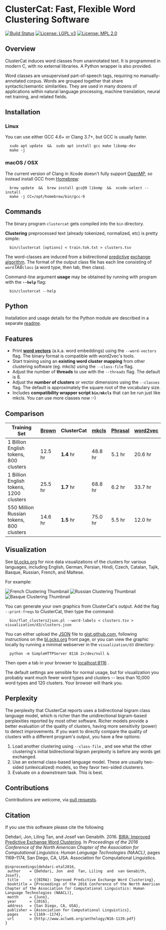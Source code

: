 # ClusterCat: Fast, Flexible Word Clustering Software

[![Build Status](https://travis-ci.org/jonsafari/clustercat.svg?branch=master)](https://travis-ci.org/jonsafari/clustercat)
[![License: LGPL v3](https://img.shields.io/badge/License-LGPL%20v3-blue.svg)](http://www.gnu.org/licenses/lgpl-3.0)
[![License: MPL 2.0](https://img.shields.io/badge/License-MPL%202.0-brightgreen.svg)](https://opensource.org/licenses/MPL-2.0)


## Overview

ClusterCat induces word classes from unannotated text.
It is programmed in modern C, with no external libraries.
A Python wrapper is also provided.

Word classes are unsupervised part-of-speech tags, requiring no manually-annotated corpus.
Words are grouped together that share syntactic/semantic similarities.
They are used in many dozens of applications within natural language processing, machine translation, neural net training, and related fields.


## Installation
### Linux
You can use either GCC 4.6+ or Clang 3.7+, but GCC is usually faster.

      sudo apt update  &&  sudo apt install gcc make libomp-dev
      make -j

### macOS / OSX
The current version of Clang in Xcode doesn't fully support [OpenMP][], so instead install GCC from [Homebrew][]:

      brew update  &&  brew install gcc@9 libomp  &&  xcode-select --install
      make -j CC=/opt/homebrew/bin/gcc-9


## Commands
The binary program `clustercat` gets compiled into the `bin` directory.

**Clustering** preprocessed text (already tokenized, normalized, etc) is pretty simple:

      bin/clustercat [options] < train.tok.txt > clusters.tsv

The word-classes are induced from a bidirectional [predictive][] [exchange algorithm][].
The format of the output class file has each line consisting of `word`*TAB*`class` (a word type, then tab, then class).

Command-line argument **usage** may be obtained by running with program with the **`--help`** flag:

      bin/clustercat --help


## Python
Installation and usage details for the Python module are described in a separate [readme](python/README.md).


## Features
- Print **[word vectors][]** (a.k.a. word embeddings) using the `--word-vectors` flag.  The binary format is compatible with word2vec's tools.
- Start training using an **existing word cluster mapping** from other clustering software (eg. mkcls) using the `--class-file` flag.
- Adjust the number of **threads** to use with the `--threads` flag.  The default is 8.
- Adjust the **number of clusters** or vector dimensions using the `--classes` flag. The default is approximately the square root of the vocabulary size.
- Includes **compatibility wrapper script ` bin/mkcls `** that can be run just like mkcls.  You can use more classes now :-)


## Comparison
| Training Set                                        | [Brown][] | ClusterCat | [mkcls][] | [Phrasal][] | [word2vec][] |
| ------------                                        | --------- | ---------- | --------- | ----------- | ------------ |
| 1 Billion English tokens,   800 clusters  | 12.5 hr   | **1.4** hr | 48.8 hr   | 5.1 hr      | 20.6 hr      |
| 1 Billion English tokens,   1200 clusters | 25.5 hr   | **1.7** hr | 68.8 hr   | 6.2 hr      | 33.7 hr      |
| 550 Million Russian tokens, 800 clusters  | 14.6 hr   | **1.5** hr | 75.0 hr   | 5.5 hr      | 12.0 hr      |


## Visualization
See [bl.ocks.org][] for nice data visualizations of the clusters for various languages, including English, German, Persian, Hindi, Czech, Catalan, Tajik, Basque, Russian, French, and Maltese.

For example:

 ![French Clustering Thumbnail](visualization/d3/french_cluster_thumbnail.png)
 ![Russian Clustering Thumbnail](visualization/d3/russian_cluster_thumbnail.png)
 ![Basque Clustering Thumbnail](visualization/d3/basque_cluster_thumbnail.png)

You can generate your own graphics from ClusterCat's output.
Add the flag  `--print-freqs`  to ClusterCat, then type the command:

      bin/flat_clusters2json.pl --word-labels < clusters.tsv > visualization/d3/clusters.json

You can either upload the [JSON][] file to [gist.github.com][], following instructions on the [bl.ocks.org](http://bl.ocks.org) front page, or you can view the graphic locally by running a minimal webserver in the `visualization/d3` directory:

      python -m SimpleHTTPServer 8116 2>/dev/null &

Then open a tab in your browser to [localhost:8116](http://localhost:8116) .

The default settings are sensible for normal usage, but for visualization you probably want much fewer word types and clusters -- less than 10,000 word types and 120 clusters.
Your browser will thank you.


## Perplexity
The perplexity that ClusterCat reports uses a bidirectional bigram class language model, which is richer than the unidirectional bigram-based perplexities reported by most other software.
Richer models provide a better evaluation of the quality of clusters, having more sensitivity (power) to detect improvements.
If you want to directly compare the quality of clusters with a different program's output, you have a few options:

1. Load another clustering using `--class-file` , and see what the other clustering's initial bidirectional bigram perplexity is before any words get exchanged.
2. Use an external class-based language model.  These are usually two-sided (unlexicalized) models, so they favor two-sided clusterers.
3. Evaluate on a downstream task.  This is best.


## Contributions
Contributions are welcome, via [pull requests][].


## Citation
If you use this software please cite the following

Dehdari, Jon, Liling Tan, and Josef van Genabith. 2016. [BIRA: Improved Predictive Exchange Word Clustering](http://www.aclweb.org/anthology/N16-1139.pdf).
In *Proceedings of the 2016 Conference of the North American Chapter of the Association for Computational Linguistics: Human Language Technologies (NAACL)*, pages 1169–1174, San Diego, CA, USA.  Association for Computational Linguistics.

    @inproceedings{dehdari-etal2016,
     author    = {Dehdari, Jon  and  Tan, Liling  and  van Genabith, Josef},
     title     = {{BIRA}: Improved Predictive Exchange Word Clustering},
     booktitle = {Proceedings of the 2016 Conference of the North American Chapter of the Association for Computational Linguistics: Human Language Technologies (NAACL)},
     month     = {June},
     year      = {2016},
     address   = {San Diego, CA, USA},
     publisher = {Association for Computational Linguistics},
     pages     = {1169--1174},
     url       = {http://www.aclweb.org/anthology/N16-1139.pdf}
    }

[lgpl3]: https://www.gnu.org/copyleft/lesser.html
[mpl2]: https://www.mozilla.org/MPL/2.0
[c99]: https://en.wikipedia.org/wiki/C99
[homebrew]: http://brew.sh
[openmp]: https://en.wikipedia.org/wiki/OpenMP
[predictive]: https://www.aclweb.org/anthology/P/P08/P08-1086.pdf
[exchange algorithm]: http://citeseerx.ist.psu.edu/viewdoc/summary?doi=10.1.1.53.2354
[brown]: https://github.com/percyliang/brown-cluster
[mkcls]: https://github.com/moses-smt/mgiza
[phrasal]: https://github.com/stanfordnlp/phrasal
[word2vec]: https://code.google.com/archive/p/word2vec/
[word vectors]: https://en.wikipedia.org/wiki/Word_embedding
[bl.ocks.org]: http://bl.ocks.org/jonsafari
[JSON]: https://en.wikipedia.org/wiki/JSON
[gist.github.com]: https://gist.github.com
[pull requests]: https://help.github.com/articles/creating-a-pull-request
